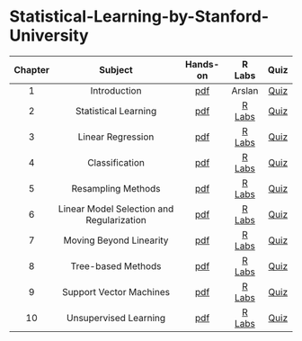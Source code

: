 # Statistical-Learning-by-Stanford-University

|  Chapter  |                Subject                |                                              Hands-on                                               | R Labs |                                                             Quiz                                         |
| :---: | :-------------------------------------: | :------------------------------------------------------------------------------------------------: | :---: | :----------------------------------------------------------------------------------------------------------: |
|   1   |         Introduction          |           [pdf](/01.Introduction.pdf)               |   Arslan  |                     [Quiz](/01.Introduction.txt)                                |
|   2   |              Statistical Learning              |             [pdf](/02.StatisticalLearning.pdf)               |  [R Labs](/02.StatisticalLearning.R)   |       [Quiz](/02.StatisticalLearning.txt)                             |
|   3   |                Linear Regression                |               [pdf](/03.LinearRegression.pdf)                 |  [R Labs](/03.LinearRegression.R)   |                     [Quiz](/03.LinearRegression.txt)                             |
|   4   |           Classification           |              [pdf](/04.Classification.pdf)                |  [R Labs](/04.Classification.R)   |                                 [Quiz](/04.Classification.txt)                          |
|   5   |           Resampling Methods           |              [pdf](/05.ResamplingMethods.pdf)                  |  [R Labs](/05.ResamplingMethods.R)   |             [Quiz](/05.ResamplingMethods.txt)            |
|   6   |            Linear Model Selection and Regularization            |                 [pdf](/06.LinearModelSelectionAndRegularization.pdf)                    |  [R Labs](/06.LinearModelSelectionAndRegularization.Rmd)   |           [Quiz](/06.LinearModelSelectionAndRegularization.txt)               |
|   7   |                Moving Beyond Linearity                |                 [pdf](/07.MovingBeyondLinearity.pdf)                     |  [R Labs](/07.MovingBeyondLinearity.Rmd)   |                [Quiz](/07.MovingBeyondLinearity.txt)                  |
|   8   |       Tree-based Methods        |                [pdf](/08.Tree-basedMethods.pdf)                     |  [R Labs](/08.Tree-basedMethods.Rmd)   |       [Quiz](/08.Tree-basedMethods.txt)        |
|   9   |         Support Vector Machines         |                 [pdf](/09.SupportVectorMachines.pdf)                     |  [R Labs](/09.SupportVectorMachines.Rmd)    |        [Quiz](/09.SupportVectorMachines.txt)           |
|   10   |         Unsupervised Learning         |                 [pdf](/10.UnsupervisedLearning.pdf)                     |  [R Labs](/10.UnsupervisedLearning.Rmd)    |         [Quiz](/10.UnsupervisedLearning.txt)          |
